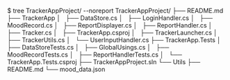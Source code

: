 $ tree TrackerAppProject/ --noreport
TrackerAppProject/
├── README.md
├── TrackerApp
│   ├── DataStore.cs
│   ├── LoginHandler.cs
│   ├── MoodRecord.cs
│   ├── ReportDisplayer.cs
│   ├── ReportHandler.cs
│   ├── Tracker.cs
│   ├── TrackerApp.csproj
│   ├── TrackerLauncher.cs
│   ├── TrackerUtils.cs
│   └── UserInputHandler.cs
├── TrackerApp.Tests
│   ├── DataStoreTests.cs
│   ├── GlobalUsings.cs
│   ├── MoodRecordTests.cs
│   ├── ReportHandlerTests.cs
│   └── TrackerApp.Tests.csproj
├── TrackerAppProject.sln
└── Utils
    ├── README.md
    └── mood_data.json
